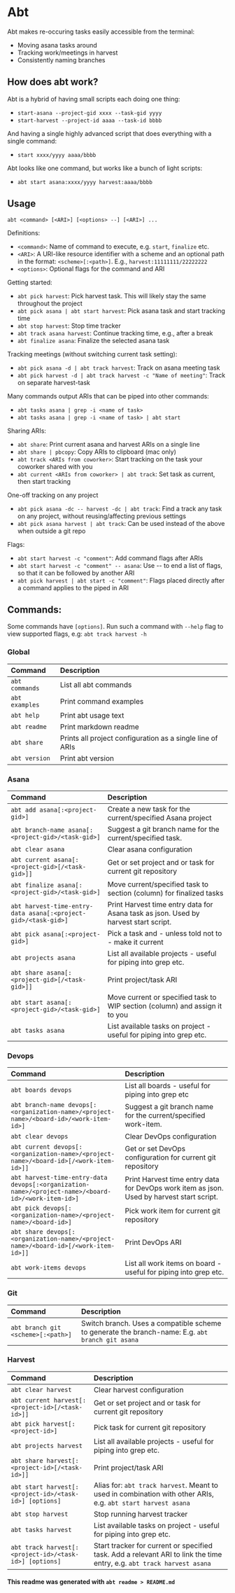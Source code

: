 # Abt

Abt makes re-occuring tasks easily accessible from the terminal:
- Moving asana tasks around
- Tracking work/meetings in harvest
- Consistently naming branches

## How does abt work?

Abt is a hybrid of having small scripts each doing one thing:
- `start-asana --project-gid xxxx --task-gid yyyy`
- `start-harvest --project-id aaaa --task-id bbbb`

And having a single highly advanced script that does everything with a single command:
- `start xxxx/yyyy aaaa/bbbb`

Abt looks like one command, but works like a bunch of light scripts:
- `abt start asana:xxxx/yyyy harvest:aaaa/bbbb`

## Usage
`abt <command> [<ARI>] [<options> --] [<ARI>] ...`

Definitions:
- `<command>`: Name of command to execute, e.g. `start`, `finalize` etc.
- `<ARI>`: A URI-like resource identifier with a scheme and an optional path in the format: `<scheme>[:<path>]`. E.g., `harvest:11111111/22222222`
- `<options>`: Optional flags for the command and ARI

Getting started:
- `abt pick harvest`: Pick harvest task. This will likely stay the same throughout the project
- `abt pick asana | abt start harvest`: Pick asana task and start tracking time
- `abt stop harvest`: Stop time tracker
- `abt track asana harvest`: Continue tracking time, e.g., after a break
- `abt finalize asana`: Finalize the selected asana task

Tracking meetings (without switching current task setting):
- `abt pick asana -d | abt track harvest`: Track on asana meeting task
- `abt pick harvest -d | abt track harvest -c "Name of meeting"`: Track on separate harvest-task

Many commands output ARIs that can be piped into other commands:
- `abt tasks asana | grep -i <name of task>`
- `abt tasks asana | grep -i <name of task> | abt start`

Sharing ARIs:
- `abt share`: Print current asana and harvest ARIs on a single line
- `abt share | pbcopy`: Copy ARIs to clipboard (mac only)
- `abt track <ARIs from coworker>`: Start tracking on the task your coworker shared with you
- `abt current <ARIs from coworker> | abt track`: Set task as current, then start tracking

One-off tracking on any project
- `abt pick asana -dc -- harvest -dc | abt track`: Find a track any task on any project, without reusing/affecting previous settings
- `abt pick asana harvest | abt track`: Can be used instead of the above when outside a git repo

Flags:
- `abt start harvest -c "comment"`: Add command flags after ARIs
- `abt start harvest -c "comment" -- asana`: Use -- to end a list of flags, so that it can be followed by another ARI
- `abt pick harvest | abt start -c "comment"`: Flags placed directly after a command applies to the piped in ARI

## Commands:

Some commands have `[options]`. Run such a command with `--help` flag to view supported flags, e.g: `abt track harvest -h`

### Global
| Command | Description |
| :------ | :---------- |
| `abt commands` | List all abt commands |
| `abt examples` | Print command examples |
| `abt help`     | Print abt usage text |
| `abt readme`   | Print markdown readme |
| `abt share`    | Prints all project configuration as a single line of ARIs |
| `abt version`  | Print abt version |

### Asana
| Command | Description |
| :------ | :---------- |
| `abt add asana[:<project-gid>]`                                | Create a new task for the current/specified Asana project |
| `abt branch-name asana[:<project-gid>/<task-gid>]`             | Suggest a git branch name for the current/specified task. |
| `abt clear asana`                                              | Clear asana configuration |
| `abt current asana[:<project-gid>[/<task-gid>]]`               | Get or set project and or task for current git repository |
| `abt finalize asana[:<project-gid>/<task-gid>]`                | Move current/specified task to section (column) for finalized tasks |
| `abt harvest-time-entry-data asana[:<project-gid>/<task-gid>]` | Print Harvest time entry data for Asana task as json. Used by harvest start script. |
| `abt pick asana[:<project-gid>]`                               | Pick a task and - unless told not to - make it current |
| `abt projects asana`                                           | List all available projects - useful for piping into grep etc. |
| `abt share asana[:<project-gid>[/<task-gid>]]`                 | Print project/task ARI |
| `abt start asana[:<project-gid>/<task-gid>]`                   | Move current or specified task to WIP section (column) and assign it to you |
| `abt tasks asana`                                              | List available tasks on project - useful for piping into grep etc. |

### Devops
| Command | Description |
| :------ | :---------- |
| `abt boards devops`                                                                                 | List all boards - useful for piping into grep etc |
| `abt branch-name devops[:<organization-name>/<project-name>/<board-id>/<work-item-id>]`             | Suggest a git branch name for the current/specified work-item. |
| `abt clear devops`                                                                                  | Clear DevOps configuration |
| `abt current devops[:<organization-name>/<project-name>/<board-id>[/<work-item-id>]]`               | Get or set DevOps configuration for current git repository |
| `abt harvest-time-entry-data devops[:<organization-name>/<project-name>/<board-id>/<work-item-id>]` | Print Harvest time entry data for DevOps work item as json. Used by harvest start script. |
| `abt pick devops[:<organization-name>/<project-name>/<board-id>]`                                   | Pick work item for current git repository |
| `abt share devops[:<organization-name>/<project-name>/<board-id>[/<work-item-id>]]`                 | Print DevOps ARI |
| `abt work-items devops`                                                                             | List all work items on board - useful for piping into grep etc. |

### Git
| Command | Description |
| :------ | :---------- |
| `abt branch git <scheme>[:<path>]` | Switch branch. Uses a compatible scheme to generate the branch-name: E.g. `abt branch git asana` |

### Harvest
| Command | Description |
| :------ | :---------- |
| `abt clear harvest`                                    | Clear harvest configuration |
| `abt current harvest[:<project-id>[/<task-id>]]`       | Get or set project and or task for current git repository |
| `abt pick harvest[:<project-id>]`                      | Pick task for current git repository |
| `abt projects harvest`                                 | List all available projects - useful for piping into grep etc. |
| `abt share harvest[:<project-id>[/<task-id>]]`         | Print project/task ARI |
| `abt start harvest[:<project-id>/<task-id>] [options]` | Alias for: `abt track harvest`. Meant to used in combination with other ARIs, e.g. `abt start harvest asana` |
| `abt stop harvest`                                     | Stop running harvest tracker |
| `abt tasks harvest`                                    | List available tasks on project - useful for piping into grep etc. |
| `abt track harvest[:<project-id>/<task-id>] [options]` | Start tracker for current or specified task. Add a relevant ARI to link the time entry, e.g. `abt track harvest asana` |

#### This readme was generated with `abt readme > README.md`
